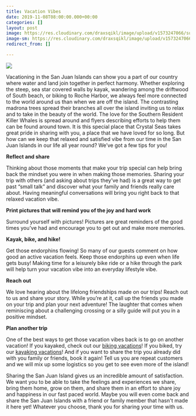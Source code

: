 ```yaml
---
title: Vacation Vibes
date: 2019-11-08T08:00:00.000+00:00
categories: []
layout: post
image: https://res.cloudinary.com/draxsqikl/image/upload/v1573247066/sunset-2_gmrojx.jpg
image-sm: https://res.cloudinary.com/draxsqikl/image/upload/v1573247066/sunset-2_gmrojx.jpg
redirect_from: []

---
```

![](https://res.cloudinary.com/draxsqikl/image/upload/w_800,ar_16:9,c_fill/v1573247066/sunset-2_gmrojx.jpg)

Vacationing in the San Juan Islands can show you a part of our country where water and land join together in perfect harmony. Whether exploring the steep, sea star covered walls by kayak, wandering among the driftwood of South beach, or biking to Roche Harbor, we always feel more connected to the world around us than when we are off the island. The contrasting madrona trees spread their branches all over the island inviting us to relax and to take in the beauty of the world. The love for the Southern Resident Killer Whales is spread around and flyers describing efforts to help them can be found around town. It is this special place that Crystal Seas takes great pride in sharing with you, a place that we have loved for so long. But how can we keep that relaxed and satisfied vibe from our time in the San Juan Islands in our life all year round? We’ve got a few tips for you!

**Reflect and share**

Thinking about those moments that make your trip special can help bring back the mindset you were in when making those memories. Sharing your trip with others (and asking about trips they’ve had) is a great way to get past “small talk” and discover what your family and friends really care about. Having meaningful conversations will bring you right back to that relaxed vacation vibe.

**Print pictures that will remind you of the joy and hard work**

Surround yourself with pictures! Pictures are great reminders of the good times you’ve had and encourage you to get out and make more memories.

**Kayak, bike, and hike!**

Get those endorphins flowing! So many of our guests comment on how good an active vacation feels. Keep those endorphins up even when life gets busy! Making time for a leisurely bike ride or a hike through the park will help turn your vacation vibe into an everyday lifestyle vibe.

**Reach out**

We love hearing about the lifelong friendships made on our trips! Reach out to us and share your story. While you’re at it, call up the friends you made on your trip and plan your next adventure! The laughter that comes when reminiscing about a challenging crossing or a silly guide will put you in a positive mindset.

**Plan another trip**

One of the best ways to get those vacation vibes back is to go on another vacation! If you kayaked, check out our [biking vacations](https://www.goterratrek.com)! If you biked, try our [kayaking vacations](https://www.crystalseas.com)! And if you want to share the trip you already did with you family or friends, book it again! Tell us you are repeat customers and we will mix up some logistics so you get to see even more of the island!

Sharing the San Juan Island gives us an incredible amount of satisfaction. We want you to be able to take the feelings and experiences we share, bring them home, grow on them, and share them in an effort to share joy and happiness in our fast paced world. Maybe you will even come back and share the San Juan Islands with a friend or family member that hasn't made it here yet! Whatever you choose, thank you for sharing your time with us.